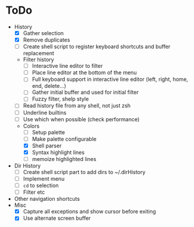 # ToDo

- History
  - [x] Gather selection
  - [x] Remove duplicates
  - [ ] Create shell script to register keyboard shortcuts and buffer
        replacement
  - Filter history
    - [ ] Interactive line editor to filter
    - [ ] Place line editor at the bottom of the menu
    - [ ] Full keyboard support in interactive line editor (left, right, home,
          end, delete...)
    - [ ] Gather initial buffer and used for initial filter
    - [ ] Fuzzy filter, shelp style
  - [ ] Read history file from any shell, not just zsh
  - [ ] Underline builtins
  - [ ] Use which when possible (check performance)
  - Colors
    - [ ] Setup palette
    - [ ] Make palette configurable
    - [x] Shell parser
    - [x] Syntax highlight lines
    - [ ] memoize highlighted lines
- Dir History
  - [ ] Create shell script part to add dirs to ~/.dirHistory
  - [ ] Implement menu
  - [ ] `cd` to selection
  - [ ] Filter etc
- Other navigation shortcuts
- Misc
  - [x] Capture all exceptions and show cursor before exiting
  - [x] Use alternate screen buffer
